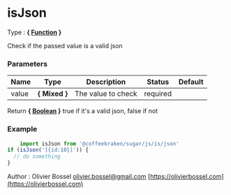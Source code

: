 # isJson

<!-- @namespace: sugar.js.is.isJson -->

Type : **{ [Function](https://developer.mozilla.org/fr/docs/Web/JavaScript/Reference/Objets_globaux/Function) }**


Check if the passed value is a valid json



### Parameters
Name  |  Type  |  Description  |  Status  |  Default
------------  |  ------------  |  ------------  |  ------------  |  ------------
value  |  **{ Mixed }**  |  The value to check  |  required  |

Return **{ [Boolean](https://developer.mozilla.org/fr/docs/Web/JavaScript/Reference/Objets_globaux/Boolean) }** true if it's a valid json, false if not

### Example
```js
	import isJson from '@coffeekraken/sugar/js/is/json'
if (isJson('[{id:10}]')) {
  // do something
}
```
Author : Olivier Bossel [olivier.bossel@gmail.com](mailto:olivier.bossel@gmail.com) [https://olivierbossel.com](https://olivierbossel.com)